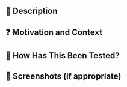 ## :notebook: Description
<!--- Describe your changes in detail -->

## ❓ Motivation and Context
<!--- Why is this change required? What problem does it solve? -->
<!--- If it fixes an open issue, please link to the issue here. -->

## 🔬 How Has This Been Tested?
<!--- Please describe in detail how you tested your changes. -->
<!--- Include details of your testing environment, and the tests you ran to -->
<!--- see how your change affects other areas of the code, etc. -->

## :clap: Screenshots (if appropriate)